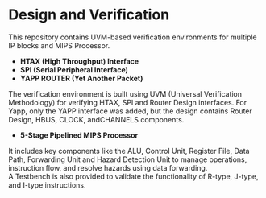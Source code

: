 # Design and Verification

This repository contains UVM-based verification environments for multiple IP blocks and MIPS Processor.
- **HTAX (High Throughput) Interface**
- **SPI (Serial Peripheral Interface)**
- **YAPP ROUTER (Yet Another Packet)**

The verification environment is built using UVM (Universal Verification Methodology) for verifying HTAX, SPI and Router Design interfaces.
For Yapp, only the YAPP interface was added, but the design contains Router Design, HBUS, CLOCK, andCHANNELS components.

- **5-Stage Pipelined MIPS Processor**

It includes key components like the ALU, Control Unit, Register File, Data Path, Forwarding Unit and Hazard Detection Unit to manage operations, instruction flow, and resolve hazards using data forwarding.  
A Testbench is also provided to validate the functionality of R-type, J-type, and I-type instructions.



